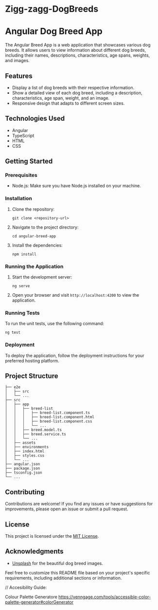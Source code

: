 # Zigg-zagg-DogBreeds
# Angular Dog Breed App

The Angular Breed App is a web application that showcases various dog breeds. It allows users to view information about different dog breeds, including their names, descriptions, characteristics, age spans, weights, and images.

## Features

- Display a list of dog breeds with their respective information.
- Show a detailed view of each dog breed, including a description, characteristics, age span, weight, and an image.
- Responsive design that adapts to different screen sizes.

## Technologies Used

- Angular
- TypeScript
- HTML
- CSS

## Getting Started

### Prerequisites

- Node.js: Make sure you have Node.js installed on your machine.

### Installation

1. Clone the repository:

   ```
   git clone <repository-url>
   ```

2. Navigate to the project directory:

   ```
   cd angular-breed-app
   ```

3. Install the dependencies:

   ```
   npm install
   ```

### Running the Application

1. Start the development server:

   ```
   ng serve
   ```

2. Open your browser and visit `http://localhost:4200` to view the application.

### Running Tests

To run the unit tests, use the following command:

```
ng test
```

### Deployment

To deploy the application, follow the deployment instructions for your preferred hosting platform.

## Project Structure

```
├── e2e
│   ├── src
│   └── ...
├── src
│   ├── app
│   │   ├── breed-list
│   │   │   ├── breed-list.component.ts
│   │   │   ├── breed-list.component.html
│   │   │   ├── breed-list.component.css
│   │   │   └── ...
│   │   ├── breed.model.ts
│   │   ├── breed.service.ts
│   │   └── ...
│   ├── assets
│   ├── environments
│   ├── index.html
│   ├── styles.css
│   └── ...
├── angular.json
├── package.json
├── tsconfig.json
└── ...
```

## Contributing

Contributions are welcome! If you find any issues or have suggestions for improvements, please open an issue or submit a pull request.

## License

This project is licensed under the [MIT License](LICENSE).

## Acknowledgments

- [Unsplash](https://unsplash.com/) for the beautiful dog breed images.

Feel free to customize this README file based on your project's specific requirements, including additional sections or information.

// Accesibility Guide:

Colour Palette Generatore
https://venngage.com/tools/accessible-color-palette-generator#colorGenerator
